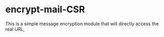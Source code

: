 # encrypt-mail-CSR
This is a simple message encryption module that will directly access the real URL, 
